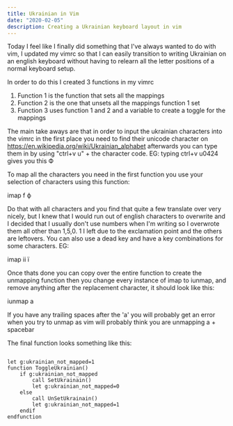 ```yaml
---
title: Ukrainian in Vim
date: "2020-02-05"
description: Creating a Ukrainian keyboard layout in vim
---
```


Today I feel like I finally did something that I've always wanted to do with vim, I updated my vimrc so that I can easily transition to writing Ukrainian on an english keyboard without having to relearn all the letter positions of a normal keyboard setup.

In order to do this I created 3 functions in my vimrc

1. Function 1 is the function that sets all the mappings
2. Function 2 is the one that unsets all the mappings function 1 set
3. Function 3 uses function 1 and 2 and a variable to create a toggle for the mappings


The main take aways are that in order to input the ukrainian characters into the vimrc in the first place you need to find their unicode character on https://en.wikipedia.org/wiki/Ukrainian_alphabet afterwards you can type them in by using "ctrl+v u" + the character code. EG: typing ctrl+v u0424 gives you this Ф

To map all the characters you need in the first function you use your selection of characters using this function:
    
imap f ф	

Do that with all characters and you find that quite a few translate over very nicely, but I knew that I would run out of english characters to overwrite and I decided that I usually don't use numbers when I'm writing so I overwrote them all other than 1,5,0. 1 I left due to the exclamation point and the others are leftovers. You can also use a dead key and have a key combinations for some characters. EG:

imap ii ї

Once thats done you can copy over the entire function to create the unmapping function then you change every instance of imap to iunmap, and remove anything after the replacement character, it should look like this:

iunmap a

If you have any trailing spaces after the 'a' you will probably get an error when you try to unmap as vim will probably think you are unmapping a + spacebar

The final function looks something like this:

```vimscript

let g:ukrainian_not_mapped=1
function ToggleUkrainian()
    if g:ukrainian_not_mapped
        call SetUkrainain()
        let g:ukrainian_not_mapped=0
    else
        call UnSetUkrainain()
        let g:ukrainian_not_mapped=1
    endif
endfunction
```
